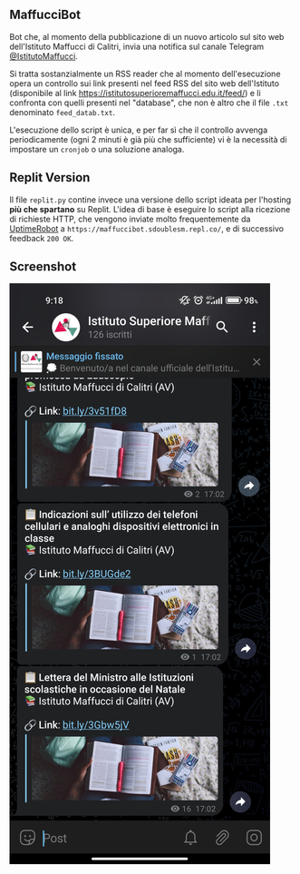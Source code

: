 ## MaffucciBot
Bot che, al momento della pubblicazione di un nuovo articolo sul sito web dell'Istituto Maffucci di Calitri, invia una notifica sul canale Telegram [@IstitutoMaffucci](https://t.me/IstitutoMaffucci).

Si tratta sostanzialmente un RSS reader che al momento dell'esecuzione opera un controllo sui link presenti nel feed RSS del sito web dell'Istituto (disponibile al link https://istitutosuperioremaffucci.edu.it/feed/) e li confronta con quelli presenti nel "database", che non è altro che il file ``.txt`` denominato ``feed_datab.txt``.

L'esecuzione dello script è unica, e per far sì che il controllo avvenga periodicamente (ogni 2 minuti è già più che sufficiente) vi è la necessità di impostare un ``cronjob`` o una soluzione analoga.

## Replit Version
Il file ``replit.py`` contine invece una versione dello script ideata per l'hosting **più che spartano** su Replit. L'idea di base è eseguire lo script alla ricezione di richieste HTTP, che vengono inviate molto frequentemente da [UptimeRobot](https://uptimerobot.com/) a ``https://maffuccibot.sdoublesm.repl.co/``, e di successivo feedback ``200 OK``.
## Screenshot
![Screenshot](/screenshot.jpg "screenshot")
